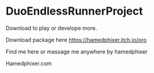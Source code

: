 # DuoEndlessRunnerProject

Download to play or develope more.

Download package here
https://hamedphixer.itch.io/oro

Find me here or massage me anywhere by hamedphixer

Hamedphixer.com
